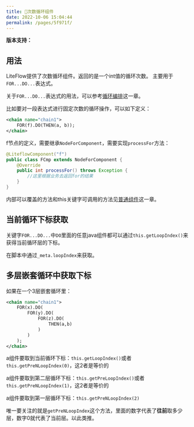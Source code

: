 ```yaml
---
title: 🧬次数循环组件
date: 2022-10-06 15:04:44
permalink: /pages/5f971f/
---
```


**版本支持：**<Badge text="v2.9.0+" vertical="middle"/>

## 用法

LiteFlow提供了次数循环组件。返回的是一个int值的循环次数。 主要用于`FOR...DO...`表达式。

关于`FOR...DO...`表达式的用法，可以参考[循环编排](/pages/fbf715/)这一章。

比如要对一段表达式进行固定次数的循环操作，可以如下定义：

```xml
<chain name="chain1">
    FOR(f).DO(THEN(a, b));
</chain>
```

f节点的定义，需要继承`NodeForComponent`，需要实现`processFor`方法：

```java
@LiteflowComponent("f")
public class FCmp extends NodeForComponent {
    @Override
    public int processFor() throws Exception {
        //这里根据业务去返回for的结果
    }
}
```

内部可以覆盖的方法和this关键字可调用的方法见[普通组件](/pages/8486fb/)这一章。

## 当前循环下标获取

关键字`FOR...DO...`中`DO`里面的任意java组件都可以通过`this.getLoopIndex()`来获得当前循环层的下标。

在脚本中通过`_meta.loopIndex`来获取。

## 多层嵌套循环中获取下标<Badge text="v2.12.3+"/>

如果在一个3层嵌套循环里：

```xml
<chain name="chain1">
    FOR(x).DO(
        FOR(y).DO(
            FOR(z).DO(
                THEN(a,b)
            )
        )
    );
</chain>
```
a组件要取到当前循环下标：`this.getLoopIndex()`或者`this.getPreNLoopIndex(0)`，这2者是等价的

a组件要取到第二层循环下标：`this.getPreLoopIndex()`或者`this.getPreNLoopIndex(1)`，这2者是等价的

a组件要取到第一层循环下标：`this.getPreNLoopIndex(2)`

唯一要关注的就是`getPreNLoopIndex`这个方法，里面的数字代表了**往前**取多少层，数字0就代表了当前层。以此类推。
